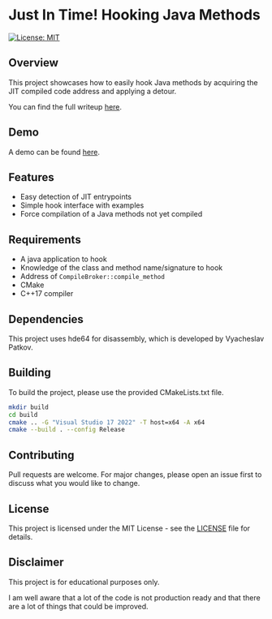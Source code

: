 # Just In Time! Hooking Java Methods
[![License: MIT](https://img.shields.io/badge/License-MIT-yellow.svg)](https://opensource.org/licenses/MIT)

## Overview
This project showcases how to easily hook Java methods by acquiring the JIT compiled code address and applying a detour.

You can find the full writeup [here](https://systemfailu.re/2023/12/25/hooking-java-methods-just-in-time/).

## Demo
A demo can be found [here](https://www.youtube.com/watch?v=ohEAT8cnsLw).

## Features
- Easy detection of JIT entrypoints
- Simple hook interface with examples
- Force compilation of a Java methods not yet compiled

## Requirements
- A java application to hook
- Knowledge of the class and method name/signature to hook
- Address of `CompileBroker::compile_method`
- CMake
- C++17 compiler

## Dependencies
This project uses hde64 for disassembly, which is developed by Vyacheslav Patkov.

## Building
To build the project, please use the provided CMakeLists.txt file.
```bash
mkdir build
cd build
cmake .. -G "Visual Studio 17 2022" -T host=x64 -A x64
cmake --build . --config Release
```

## Contributing
Pull requests are welcome. For major changes, please open an issue first to discuss what you would like to change.

## License
This project is licensed under the MIT License - see the [LICENSE](LICENSE) file for details.

## Disclaimer
This project is for educational purposes only. 

I am well aware that a lot of the code is not production ready and that there are a lot of things that could be improved.
